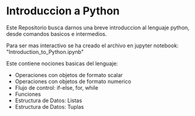 # Introduccion a Python

Este Repositorio busca darnos una breve introduccion al lenguaje python, desde comandos basicos e intermedios.

Para ser mas interactivo se ha creado el archivo en jupyter notebook: "Introduction_to_Python.ipynb"

Este contiene nociones basicas del lenguaje:

- Operaciones con objetos de formato scalar
- Operaciones con objetos de formato numerico
- Flujo de control: if-else, for, while
- Funciones
- Estructura de Datos: Listas
- Estructura de Datos: Tuplas

